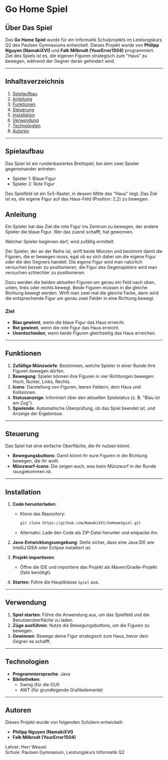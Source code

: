 # Go Home Spiel

## Über Das Spiel
Das **Go Home Spiel** wurde für ein Informatik Schulprojekts im Leistungskurs Q2 des Paulsen Gymnasiums entwickelt. Dieses Projekt wurde von **Philipp Nguyen (NamakiXVI)** und **Falk Milbrodt (YourError1504)** programmiert. Ziel des Spiels ist es, die eigenen Figuren strategisch zum "Haus" zu bewegen, während der Gegner daran gehindert wird.

---

## Inhaltsverzeichnis
1. [Spielaufbau](#spielaufbau)
2. [Anleitung](#anleitung)
3. [Funktionen](#funktionen)
4. [Steuerung](#steuerung)
5. [Installation](#installation)
6. [Verwendung](#verwendung)
7. [Technologien](#technologien)
8. [Autoren](#autoren)

---

## Spielaufbau
Das Spiel ist ein rundenbasiertes Brettspiel, bei dem zwei Spieler gegeneinander antreten:
- Spieler 1: Blaue Figur
- Spieler 2: Rote Figur

Das Spielfeld ist ein 5x5-Raster, in dessen Mitte das "Haus" liegt. Das Ziel ist es, die eigene Figur auf das Haus-Feld (Position: 2,2) zu bewegen.

## Anleitung 
Ein Spieler hat das Ziel die rote Figur ins Zentrum zu bewegen, der andere Spieler die blaue Figur. Wer das zuerst schafft, hat gewonnen.

Welcher Spieler beginnen darf, wird zufällig ermittelt.

Der Spieler, der an der Reihe ist, wirft beide Münzen und bestimmt damit die Figuren, die er bewegen muss, egal ob es sich dabei um die eigene Figur oder die des Gegners handelt. Die eigene Figur wird man natürlich versuchen besser zu positionieren, die Figur des Gegenspielers wird man versuchen schlechter zu positionieren.

Dazu werden die beiden aktuellen Figuren um genau ein Feld nach oben, unten, links oder rechts bewegt. Beide Figuren müssen in die gleiche Richtung bewegt werden. Wirft man zwei mal die gleiche Farbe, dann wird die entsprechende Figur um genau zwei Felder in eine Richtung bewegt.

### Ziel
- **Blau gewinnt**, wenn die blaue Figur das Haus erreicht.
- **Rot gewinnt**, wenn die rote Figur das Haus erreicht.
- **Unentschieden**, wenn beide Figuren gleichzeitig das Haus erreichen.

---

## Funktionen
1. **Zufällige Münzwürfe**: Bestimmen, welche Spieler in einer Runde ihre Figuren bewegen dürfen.
2. **Bewegung**: Spieler können ihre Figuren in vier Richtungen bewegen: Hoch, Runter, Links, Rechts.
3. **Icons**: Darstellung von Figuren, leeren Feldern, dem Haus und Kollisionen.
4. **Statusanzeige**: Informiert über den aktuellen Spielstatus (z. B. "Blau ist am Zug").
5. **Spielende**: Automatische Überprüfung, ob das Spiel beendet ist, und Anzeige der Ergebnisse.

---

## Steuerung
Das Spiel hat eine einfache Oberfläche, die ihr nutzen könnt:  
- **Bewegungsbuttons**: Damit könnt ihr eure Figuren in die Richtung bewegen, die ihr wollt.  
- **Münzwurf-Icons**: Die zeigen euch, was beim Münzwurf in der Runde rausgekommen ist.  

---

## Installation
1. **Code herunterladen**:
   - Klone das Repository:  
     ```bash
     git clone https://github.com/NamakiXVI/GoHomeSpiel.git
     ```
   - Alternativ: Lade den Code als ZIP-Datei herunter und entpacke ihn.

2. **Java-Entwicklungsumgebung**: Stelle sicher, dass eine Java IDE wie IntelliJ IDEA oder Eclipse installiert ist.

3. **Projekt importieren**:
   - Öffne die IDE und importiere das Projekt als Maven/Gradle-Projekt (falls benötigt).

4. **Starten**: Führe die Hauptklasse `Spiel` aus.

---

## Verwendung
1. **Spiel starten**: Führe die Anwendung aus, um das Spielfeld und die Benutzeroberfläche zu laden.
2. **Züge ausführen**: Nutze die Bewegungsbuttons, um die Figuren zu bewegen.
3. **Gewinnen**: Bewege deine Figur strategisch zum Haus, bevor dein Gegner es schafft.

---

## Technologien
- **Programmiersprache**: Java
- **Bibliotheken**:
  - Swing (für die GUI)
  - AWT (für grundlegende Grafikelemente)

---

## Autoren
Dieses Projekt wurde von folgenden Schülern entwickelt:
- **Philipp Nguyen (NamakiXVI)**
- **Falk Milbrodt (YourError1504)**

Lehrer: Herr Wessel  
Schule: Paulsen Gymnasium, Leistungskurs Informatik Q2

